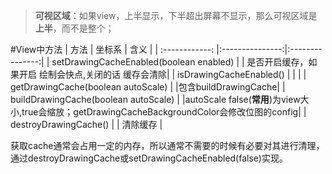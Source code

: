 
>**可视区域**：如果view，上半显示，下半超出屏幕不显示，那么可视区域是**上半**，而不是整个；

#View中方法
| 方法 | 坐标系  | 含义 | 
| :------------: |:---------------:|:---------------:| 
| setDrawingCacheEnabled(boolean enabled) |  | 是否开启缓存，如果开启 绘制会快点,关闭的话 缓存会清除|
| isDrawingCacheEnabled() |  | |
| getDrawingCache(boolean autoScale) |  |包含buildDrawingCache|
| buildDrawingCache(boolean autoScale) |  |autoScale false(**常用**)为view大小,true会缩放；getDrawingCacheBackgroundColor会修改位图的config|
| destroyDrawingCache() |  | 清除缓存 |

获取cache通常会占用一定的内存，所以通常不需要的时候有必要对其进行清理，通过destroyDrawingCache或setDrawingCacheEnabled(false)实现。